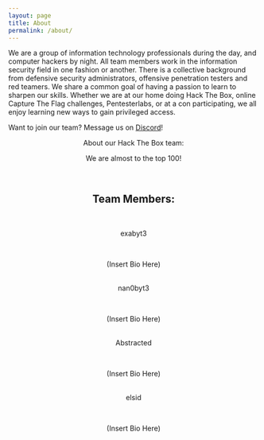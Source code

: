 ```yaml
---
layout: page
title: About
permalink: /about/
---
```


We are a group of information technology professionals during the day, and computer hackers by night. All team members work in the information security field in one fashion or another. There is a collective background from defensive security administrators, offensive penetration testers and red teamers. We share a common goal of having a passion to learn to sharpen our skills. Whether we are at our home doing Hack The Box, online Capture The Flag challenges, Pentesterlabs, or at a con participating, we all enjoy learning new ways to gain privileged access.

Want to join our team? Message us on <a href="https://discordapp.com/users/165851543860543488" target="_blank">Discord</a>!

<center>About our Hack The Box team:<br>

We are almost to the top 100!
<script src="https://www.hackthebox.eu/badge/team/1845"></script><br>

<h2>Team Members:</h2><br>

exabyt3<br>
<script src="https://www.hackthebox.eu/badge/24990"></script><br>
(Insert Bio Here)<br><br>

nan0byt3<br>
<script src="https://www.hackthebox.eu/badge/25075"></script><br>
(Insert Bio Here)<br><br>

Abstracted<br>
<script src="https://www.hackthebox.eu/badge/114437"></script><br>
(Insert Bio Here)<br><br>

elsid<br>
<script src="https://www.hackthebox.eu/badge/27474"></script><br>
(Insert Bio Here)<br><br>
</center>
